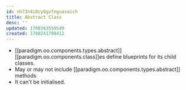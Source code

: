 ```yaml
---
id: nh73n4i8cy6gvfnguasaich
title: Abstract Class
desc: ''
updated: 1708363559549
created: 1708241798412
---
```



- [[paradigm.oo.components.types.abstract]] [[paradigm.oo.components.class]]es define blueprints for its child classes. 
- May or may not include [[paradigm.oo.components.types.abstract]] methods
- It can't be initialised. 